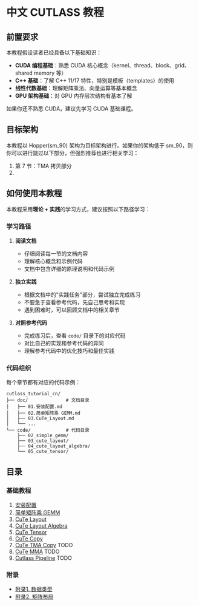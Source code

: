 # 中文 CUTLASS 教程

## 前置要求

本教程假设读者已经具备以下基础知识：

- **CUDA 编程基础**：熟悉 CUDA 核心概念（kernel、thread、block、grid、shared memory 等）
- **C++ 基础**：了解 C++ 11/17 特性，特别是模板（templates）的使用
- **线性代数基础**：理解矩阵乘法、向量运算等基本概念
- **GPU 架构基础**：对 GPU 内存层次结构有基本了解

如果你还不熟悉 CUDA，建议先学习 CUDA 基础课程。

## 目标架构

本教程以 Hopper(sm_90) 架构为目标架构进行。如果你的架构低于 sm_90，则你可以进行跳过以下部分，但强烈推荐也进行相关学习：
1. 第 7 节：TMA 拷贝部分
2. 

## 如何使用本教程

本教程采用**理论 + 实践**的学习方式，建议按照以下路径学习：

### 学习路径

1. **阅读文档**
   - 仔细阅读每一节的文档内容
   - 理解核心概念和示例代码
   - 文档中包含详细的原理说明和代码示例

2. **独立实践**
   - 根据文档中的"实践任务"部分，尝试独立完成练习
   - 不要急于查看参考代码，先自己思考和实现
   - 遇到困难时，可以回顾文档中的相关章节

3. **对照参考代码**
   - 完成练习后，查看 `code/` 目录下的对应代码
   - 对比自己的实现和参考代码的异同
   - 理解参考代码中的优化技巧和最佳实践

### 代码组织

每个章节都有对应的代码示例：
```
cutlass_tutorial_cn/
├── doc/              # 文档目录
│   ├── 01.安装配置.md
│   ├── 02.简单矩阵乘 GEMM.md
│   ├── 03.CuTe_Layout.md
│   └── ...
└── code/             # 代码目录
    ├── 02_simple_gemm/
    ├── 03_cute_layout/
    ├── 04_cute_layout_algebra/
    └── 05_cute_tensor/
```

## 目录

### 基础教程
1. [安装配置](doc/01.安装配置.md)
2. [简单矩阵乘 GEMM](doc/02.简单矩阵乘%20GEMM.md)
3. [CuTe Layout](doc/03.CuTe_Layout.md)
4. [CuTe Layout Algebra](doc/04.CuTe_Layout_Algebra.md)
5. [CuTe Tensor](doc/05.CuTe_Tensor.md)
6. [CuTe Copy](doc/06.CuTe_Copy.md)
7. [CuTe TMA Copy](doc/06.CuTe_TMA.md) TODO
8. [CuTe MMA](doc/07.CuTe_MMA.md) TODO
9. [Cutlass Pipeline](doc/08.Cutlass_Pipeline.md) TODO

### 附录
- [附录1. 数据类型](doc/附录1.%20数据类型.md)
- [附录2. 矩阵布局](doc/附录2.%20矩阵布局.md)
